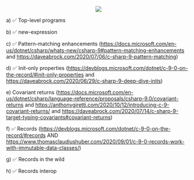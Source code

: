 <center>
  <img src="https://orly-appstore.herokuapp.com/generate?title=.NET%205%20%26%20C%23%209&top_text=Just%20the%20latest%20and%20greatest&author=Thomas%20Br%C3%BCggemann&image_code=6&theme=7&guide_text=A%20Hands-on%20Overview&guide_text_placement=bottom_right" />
</center>

a) ✅ Top-level programs

b) ✅ new-expression

c) ✅ Pattern-matching enhancements (https://docs.microsoft.com/en-us/dotnet/csharp/whats-new/csharp-9#pattern-matching-enhancements and https://daveabrock.com/2020/07/06/c-sharp-9-pattern-matching)

d) ✅ Init-only properties (https://devblogs.microsoft.com/dotnet/c-9-0-on-the-record/#init-only-properties and https://daveabrock.com/2020/06/29/c-sharp-9-deep-dive-inits)

e) Covariant returns (https://docs.microsoft.com/en-us/dotnet/csharp/language-reference/proposals/csharp-9.0/covariant-returns and https://anthonygiretti.com/2020/10/12/introducing-c-9-covariant-returns/ and https://daveabrock.com/2020/07/14/c-sharp-9-target-typing-covariants#covariant-returns)

f) ✅ Records (https://devblogs.microsoft.com/dotnet/c-9-0-on-the-record/#records AND https://www.thomasclaudiushuber.com/2020/09/01/c-9-0-records-work-with-immutable-data-classes/)

g) ✅ Records in the wild

h) ✅ Records interop
